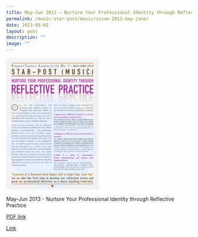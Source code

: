 ```yaml
---
title: May–Jun 2013 – Nurture Your Professional Identity through Reflective Practice
permalink: /music-star-post/music/issue-2013-may-june/
date: 2013-05-01
layout: post
description: ""
image: ""
---
```

<img src="/images/sfff.png" 
     style="width:50%">
		 
May-Jun 2013 - Nurture Your Professional Identity through Reflective Practice

[PDF link](/files/fbfd1f2fe_u0870.pdf)

[Link](https://www.star.moe.edu.sg/star/slot/resource_star/pf01/fbfd1f2fe_u0870.pdf)

